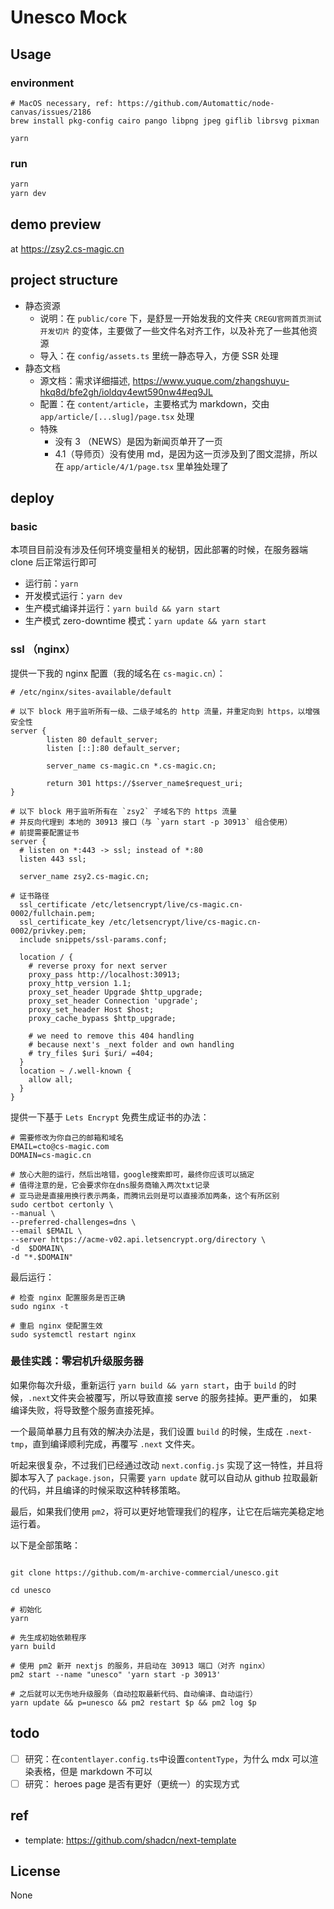 # Unesco Mock

## Usage

### environment

```shell
# MacOS necessary, ref: https://github.com/Automattic/node-canvas/issues/2186
brew install pkg-config cairo pango libpng jpeg giflib librsvg pixman

yarn
```

### run

```bash
yarn
yarn dev
```

## demo preview

at https://zsy2.cs-magic.cn

## project structure

- 静态资源
  - 说明：在 `public/core` 下，是舒昱一开始发我的文件夹 `CREGU官网首页测试开发切片` 的变体，主要做了一些文件名对齐工作，以及补充了一些其他资源
  - 导入：在 `config/assets.ts` 里统一静态导入，方便 SSR 处理
- 静态文档
  - 源文档：需求详细描述, https://www.yuque.com/zhangshuyu-hkq8d/bfe2gh/ioldqv4ewt590nw4#eq9JL
  - 配置：在 `content/article`，主要格式为 markdown，交由 `app/article/[...slug]/page.tsx` 处理
  - 特殊
    - 没有 3 （NEWS）是因为新闻页单开了一页
    - 4.1（导师页）没有使用 md，是因为这一页涉及到了图文混排，所以在 `app/article/4/1/page.tsx` 里单独处理了

## deploy

### basic

本项目目前没有涉及任何环境变量相关的秘钥，因此部署的时候，在服务器端 clone 后正常运行即可

- 运行前：`yarn`
- 开发模式运行：`yarn dev`
- 生产模式编译并运行：`yarn build && yarn start`
- 生产模式 zero-downtime 模式：`yarn update && yarn start`

### ssl （nginx）

提供一下我的 nginx 配置（我的域名在 `cs-magic.cn`）：

```shell
# /etc/nginx/sites-available/default

# 以下 block 用于监听所有一级、二级子域名的 http 流量，并重定向到 https，以增强安全性
server {
        listen 80 default_server;
        listen [::]:80 default_server;

        server_name cs-magic.cn *.cs-magic.cn;

        return 301 https://$server_name$request_uri;
}

# 以下 block 用于监听所有在 `zsy2` 子域名下的 https 流量
# 并反向代理到 本地的 30913 接口（与 `yarn start -p 30913` 组合使用）
# 前提需要配置证书
server {
  # listen on *:443 -> ssl; instead of *:80
  listen 443 ssl;

  server_name zsy2.cs-magic.cn;

# 证书路径
  ssl_certificate /etc/letsencrypt/live/cs-magic.cn-0002/fullchain.pem;
  ssl_certificate_key /etc/letsencrypt/live/cs-magic.cn-0002/privkey.pem;
  include snippets/ssl-params.conf;

  location / {
    # reverse proxy for next server
    proxy_pass http://localhost:30913;
    proxy_http_version 1.1;
    proxy_set_header Upgrade $http_upgrade;
    proxy_set_header Connection 'upgrade';
    proxy_set_header Host $host;
    proxy_cache_bypass $http_upgrade;

    # we need to remove this 404 handling
    # because next's _next folder and own handling
    # try_files $uri $uri/ =404;
  }
  location ~ /.well-known {
    allow all;
  }
}
```

提供一下基于 `Lets Encrypt` 免费生成证书的办法：

```shell
# 需要修改为你自己的邮箱和域名
EMAIL=cto@cs-magic.com
DOMAIN=cs-magic.cn

# 放心大胆的运行，然后出啥错，google搜索即可，最终你应该可以搞定
# 值得注意的是，它会要求你在dns服务商输入两次txt记录
# 亚马逊是直接用换行表示两条，而腾讯云则是可以直接添加两条，这个有所区别
sudo certbot certonly \
--manual \
--preferred-challenges=dns \
--email $EMAIL \
--server https://acme-v02.api.letsencrypt.org/directory \
-d  $DOMAIN\
-d "*.$DOMAIN"
```

最后运行：

```shell
# 检查 nginx 配置服务是否正确
sudo nginx -t

# 重启 nginx 使配置生效
sudo systemctl restart nginx
```

### 最佳实践：零宕机升级服务器

如果你每次升级，重新运行 `yarn build && yarn start`，由于 `build` 的时候，`.next`文件夹会被覆写，所以导致直接 serve 的服务挂掉。更严重的， 如果编译失败，将导致整个服务直接死掉。

一个最简单暴力且有效的解决办法是，我们设置 `build` 的时候，生成在 `.next-tmp`，直到编译顺利完成，再覆写 `.next` 文件夹。

听起来很复杂，不过我们已经通过改动 `next.config.js` 实现了这一特性，并且将脚本写入了 `package.json`，只需要 `yarn update` 就可以自动从 github 拉取最新的代码，并且编译的时候采取这种转移策略。

最后，如果我们使用 `pm2`，将可以更好地管理我们的程序，让它在后端完美稳定地运行着。

以下是全部策略：


```shell

git clone https://github.com/m-archive-commercial/unesco.git

cd unesco

# 初始化
yarn

# 先生成初始依赖程序
yarn build

# 使用 pm2 新开 nextjs 的服务，并启动在 30913 端口（对齐 nginx）
pm2 start --name "unesco" 'yarn start -p 30913'

# 之后就可以无伤地升级服务（自动拉取最新代码、自动编译、自动运行）
yarn update && p=unesco && pm2 restart $p && pm2 log $p
```

## todo

- [ ] 研究：在`contentlayer.config.ts`中设置`contentType`，为什么 mdx 可以渲染表格，但是 markdown 不可以
- [ ] 研究： heroes page 是否有更好（更统一）的实现方式

## ref

- template: https://github.com/shadcn/next-template

## License

None
